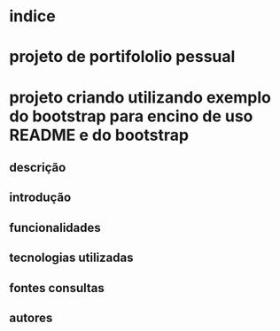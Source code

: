 # indice 

# projeto de portifololio pessual

# projeto criando utilizando exemplo do bootstrap para encino de uso README e do bootstrap
## descrição 

## introdução 

## funcionalidades 

## tecnologias utilizadas 

## fontes consultas 


## autores 

